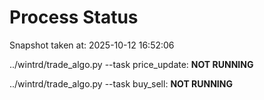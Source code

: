 # Process Status

Snapshot taken at: 2025-10-12 16:52:06

../wintrd/trade_algo.py --task price_update: **NOT RUNNING**

../wintrd/trade_algo.py --task buy_sell: **NOT RUNNING**

